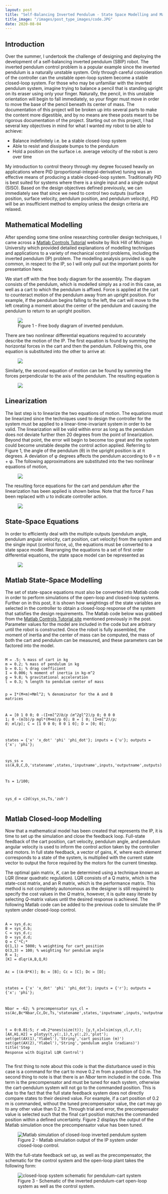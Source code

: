 ```yaml
---
layout: post
title: "Self-Balancing Inverted Pendulum - State Space Modelling and Matlab Simulations"
title_image: "/images/post_type_images/code.JPG"
date: 2020-08-04
---
```

<h2> Introduction </h2>
<p>
Over the summer, I undertook the challenge of designing and deploying the development of a self-balancing inverted pendulum (SBIP) robot. The inverted pendulum control problem is a popular example since the inverted pendulum is a naturally unstable system. Only through careful consideration of the controller can the unstable open-loop system become a stable closed-loop system. For those who may be unfamiliar with the inverted pendulum system, imagine trying to balance a pencil that is standing upright on its eraser using only your finger. Naturally, the pencil, in this unstable orientation will begin to fall immediately, so your finger must move in order to move the base of the pencil beneath its center of mass. The documentation of this project will be broken up into several parts to make the content more digestible, and by no means are these posts meant to be rigorous documentation of the project. Starting out on this project, I had several key objectives in mind for what I wanted my robot to be able to achieve:
</p>

<ul class="posts">
  <li>
    <span> Balance indefinitely i.e. be a stable closed-loop system </span>
  </li>
  <li>
    <span> Able to resist and dissipate bumps to the pendulum </span>
  </li>
  <li>
    <span> Hold a position on the surface i.e. average velocity of the robot is zero over time</span>
  </li>

</ul>

<p>
My introduction to control theory through my degree focused heavily on applications where PID (proportional-integral-derivative) tuning was an effective means of producing a stable closed-loop system. Traditionally PID is best suited for systems where there is a single input and a single output (SISO). Based on the design objectives defined previously, we can immediately see that since we need to control two outputs (surface position, surface velocity, pendulum position, and pendulum velocity), PID will be an insufficient method to employ unless the design criteria are relaxed.
</p>

<h2> Mathematical Modelling </h2>
<p>
After spending some time online researching controller design techniques, I came across a <a href="http://ctms.engin.umich.edu/CTMS/">Matlab Controls Tutorial</a> website by Rick Hill of Michigan University which provided detailed explanations of modelling techniques and applications to a variety of mechanical control problems, including the inverted pendulum (IP) problem. The modelling analysis provided is quite common, in respect to the IP, so I will only pull out the important points for presentation here.
</p>

<p>
We start off with the free body diagram for the assembly. The diagram consists of the pendulum, which is modelled simply as a rod in this case, as well as a cart to which the pendulum is affixed. Force is applied at the cart to counteract motion of the pendulum away from an upright position. For example, if the pendulum begins falling to the left, the cart will move to the left creating a moment about the center of the pendulum and causing the pendulum to return to an upright position.
</p>

<figure>
  <img src="/images/sbip_modelling/free_body_diagram.JPG" class="centered">
  <figcaption class="centered"> Figure 1 - Free body diagram of inverted pendulum.</figcaption>
</figure>

<p>
There are two nonlinear differential equations required to accurately describe the motion of the IP. The first equation is found by summing the horizontal forces in the cart and then the pendulum. Following this, one equation is substituted into the other to arrive at:
</p>

<figure>
  <img src="/images/sbip_modelling/horizontal_forces_eqn.JPG" class="centered">
</figure>

<p>
Similarly, the second equation of motion can be found by summing the forces perpendicular to the axis of the pendulum. The resulting equation is
</p>

<figure>
  <img src="/images/sbip_modelling/pendulum_forces.JPG" class="centered">
</figure>


<h2> Linearization </h2>
<p>
The last step is to linearize the two equations of motion. The equations must be linearized since the techniques used to design the controller for the system must be applied to a linear-time-invariant system in order to be valid. The linearization will be valid within error as long as the pendulum does not deviate further then 20 degrees from the point of linearization. Beyond that point, the error will begin to become too great and the system could become unstable despite the control action applied. Referring to Figure 1, the angle of the pendulum (&theta;) in the upright position is at &pi; degrees. A deviation of &phi; degrees affects the pendulum according to &theta; = &pi; + &phi;. The following approximations are substituted into the two nonlinear equations of motion,
</p>

<figure>
  <img src="/images/sbip_modelling/linearization.JPG" class="centered">
</figure>

<p>
The resulting force equations for the cart and pendulum after the linearization has been applied is shown below. Note that the force <em>F</em> has been replaced with <em>u</em> to indicate controller action.
</p>

<figure>
  <img src="/images/sbip_modelling/linearized_eqns.JPG" class="centered">
</figure>

<h2> State-Space Equations </h2>

<p>
In order to efficiently deal with the multiple outputs (pendulum angle, pendulum angular velocity, cart position, cart velocity) from the system and the single input (control force, <em>u</em>), the equations must be converted to a state space model. Rearranging the equations to a set of first order differential equations, the state space model can be represented as
</p>

<figure>
  <img src="/images/sbip_modelling/state_space_model.JPG" class="centered">
</figure>

<h2> Matlab State-Space Modelling </h2>

<p>
The set of state-space equations must also be converted into Matlab code in order to perform simulations of the open-loop and closed-loop systems. Further on in this post, it is shown how weightings of the state variables are selected in the controller to obtain a closed-loop response of the system that satisfies the design requirements.
The Matlab code below was grabbed from the <a href="http://ctms.engin.umich.edu/CTMS/">Matlab Controls Tutorial site</a> mentioned previously in the post. Parameter values for the model are included in the code but are arbitrary until the robot is constructed. Once the robot is fully assembled, the moment of inertia and the center of mass can be computed, the mass of both the cart and pendulum can be measured, and these parameters can be factored into the model.
</p>

<p>
  <pre>
    <code class="codebox">
M = .5; % mass of cart in kg
m = 0.2; % mass of pendulum in kg
b = 0.1; % drag coefficient
I = 0.006; % moment of inertia in kg-m^2
g = 9.8; % gravitational acceleration
l = 0.3; % length to pendulum center of mass

p = I*(M+m)+M*m*l^2; % denominator for the A and B matrices

A = [0      1              0           0;
     0 -(I+m*l^2)*b/p  (m^2*g*l^2)/p   0;
     0      0              0           1;
     0 -(m*l*b)/p       m*g*l*(M+m)/p  0];
B = [     0;
     (I+m*l^2)/p;
          0;
        m*l/p];
C = [1 0 0 0;
     0 0 1 0];
D = [0;
     0];

states = {'x' 'x_dot' 'phi' 'phi_dot'};
inputs = {'u'};
outputs = {'x'; 'phi'};

sys_ss = ss(A,B,C,D,'statename',states,'inputname',inputs,'outputname',outputs)

Ts = 1/100;

sys_d = c2d(sys_ss,Ts,'zoh')
    </code>
  </pre>
</p>

<h2> Matlab Closed-loop Modelling </h2>

<p>
Now that a mathematical model has been created that represents the IP, it is time to set up the simulation and close the feedback loop. Full-state feedback of the cart position, cart velocity, pendulum angle, and pendulum angular velocity is used to inform the control action taken by the controller and motors. In full state feedback, a vector of gains, <em>K</em>, where each element corresponds to a state of the system, is multiplied with the current state vector to output the force required by the motors for the current timestep.
</p>

<p>
The optimal gain matrix, <em>K</em>, can be determined using a technique known as LQR (linear quadratic regulation). LQR consists of a Q matrix, which is the state-cost matrix, and an R matrix, which is the performance matrix. This method is not completely autonomous as the designer is still required to specify the cost values in the <em>Q</em> matrix, however, it is quite easy iterate by selecting <em>Q</em>-matrix values until the desired response is achieved. The following Matlab code can be added to the previous code to simulate the IP system under closed-loop control.
</p>

<p>
  <pre>
    <code class="codebox">
A = sys_d.a;
B = sys_d.b;
C = sys_d.c;
D = sys_d.d;
Q = C'*C;*
Q(1,1) = 5000; % weighting for cart position
Q(3,3) = 100; % weighting for pendulum angle
R = 1;
[K] = dlqr(A,B,Q,R)

Ac = [(A-B*K)];
Bc = [B];
Cc = [C];
Dc = [D];

states = {'x' 'x_dot' 'phi' 'phi_dot'};
inputs = {'r'};
outputs = {'x'; 'phi'};

Nbar = -62; % precompensator
sys_cl = ss(Ac,Bc*Nbar,Cc,Dc,Ts,'statename',states,'inputname',inputs,'outputname',outputs);

t = 0:0.01:5;
r =0.2*ones(size(t));
[y,t,x]=lsim(sys_cl,r,t);
[AX,H1,H2] = plotyy(t,y(:,1),t,y(:,2),'plot');
set(get(AX(1),'Ylabel'),'String','cart position (m)')
set(get(AX(2),'Ylabel'),'String','pendulum angle (radians)')
title('Step Response with Digital LQR Control')
    </code>
  </pre>
</p>

<p>
The first thing to note about this code is that the disturbance used in this case is a command for the cart to move 0.2 m from a position of 0.0 m. The second thing to note is that there is an <em>Nbar</em> term included in the code. This term is the precompensator and must be tuned for each system, otherwise the cart-pendulum system will not go to the commanded position. This is due to the fact that the full state feedback system does not directly compare states to their desired value. For example, if a cart position of 0.2 m is commanded, without the tuned precompensator value, the cart may go to any other value than 0.2 m. Through trial and error, the precompensator value is selected such that the final cart position matches the commanded position within a defined uncertainty. Figure 2 displays the output of the Matlab simulation once the precompensator value has been tuned.
</p>

<figure>
  <img src="/images/sbip_modelling/matlab_sim_output.jpg" alt="Matlab simulation of closed-loop inverted pendulum system" class="centered">
  <figcaption class="centered"> Figure 2 - Matlab simulation output of the IP system under closed-loop control.</figcaption>
</figure>

<p>
With the full-state feedback set up, as well as the precompensator, the schematic for the control system and the open-loop plant takes the following form:
</p>

<figure>
  <img src="/images/sbip_modelling/control_system_schematic.JPG" alt="closed-loop system schematic for pendulum-cart system" class="centered">
  <figcaption class="centered"> Figure 3 - Schematic of the inverted pendulum-cart open-loop system as well as the control system.</figcaption>
</figure>
